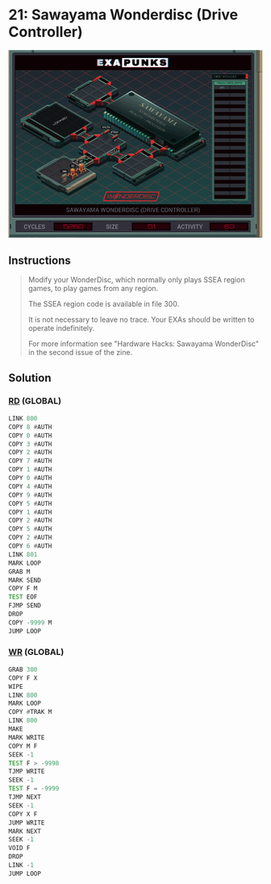# 21: Sawayama Wonderdisc (Drive Controller)
<div align='center'><img src='PB020.gif' /></div>

## Instructions
>Modify your WonderDisc, which normally only plays SSEA region games, to play games from any region.
>
>The SSEA region code is available in file 300.
>
>It is not necessary to leave no trace. Your EXAs should be written to operate indefinitely.
>
>For more information see "Hardware Hacks: Sawayama WonderDisc" in the second issue of the zine.

## Solution

### [RD](RD.exa) (GLOBAL)
```asm
LINK 800
COPY 8 #AUTH
COPY 0 #AUTH
COPY 3 #AUTH
COPY 2 #AUTH
COPY 7 #AUTH
COPY 1 #AUTH
COPY 0 #AUTH
COPY 4 #AUTH
COPY 9 #AUTH
COPY 5 #AUTH
COPY 1 #AUTH
COPY 2 #AUTH
COPY 5 #AUTH
COPY 2 #AUTH
COPY 6 #AUTH
LINK 801
MARK LOOP
GRAB M
MARK SEND
COPY F M
TEST EOF
FJMP SEND
DROP
COPY -9999 M
JUMP LOOP
```

### [WR](WR.exa) (GLOBAL)
```asm
GRAB 300
COPY F X
WIPE
LINK 800
MARK LOOP
COPY #TRAK M
LINK 800
MAKE
MARK WRITE
COPY M F
SEEK -1
TEST F > -9998
TJMP WRITE
SEEK -1
TEST F = -9999
TJMP NEXT
SEEK -1
COPY X F
JUMP WRITE
MARK NEXT
SEEK -1
VOID F
DROP
LINK -1
JUMP LOOP
```